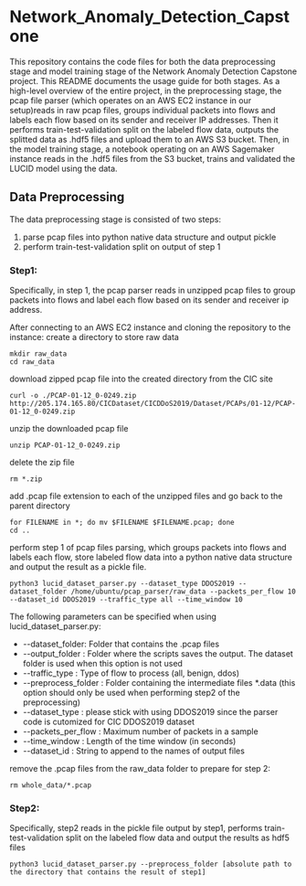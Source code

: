 # Network_Anomaly_Detection_Capstone
This repository contains the code files for both the data preprocessing stage and model training stage of the Network Anomaly Detection Capstone project. This README documents the usage guide for both stages. As a high-level overview of the entire project, in the preprocessing stage, the pcap file parser (which operates on an AWS EC2 instance in our setup)reads in raw pcap files, groups individual packets into flows and labels each flow based on its sender and receiver IP addresses. Then it performs train-test-validation split on the labeled flow data, outputs the splitted data as .hdf5 files and upload them to an AWS S3 bucket. Then, in the model training stage, a notebook operating on an AWS Sagemaker instance reads in the .hdf5 files from the S3 bucket, trains and validated the LUCID model using the data.
## Data Preprocessing
The data preprocessing stage is consisted of two steps:
1. parse pcap files into python native data structure and output pickle
2. perform train-test-validation split on output of step 1
### Step1:
Specifically, in step 1, the pcap parser reads in unzipped pcap files to group packets into flows and label each flow based on its sender and receiver ip address.

After connecting to an AWS EC2 instance and cloning the repository to the instance:
create a directory to store raw data
```
mkdir raw_data
cd raw_data
```
download zipped pcap file into the created directory from the CIC site
```
curl -o ./PCAP-01-12_0-0249.zip http://205.174.165.80/CICDataset/CICDDoS2019/Dataset/PCAPs/01-12/PCAP-01-12_0-0249.zip
```
unzip the downloaded pcap file
```
unzip PCAP-01-12_0-0249.zip
```
delete the zip file
```
rm *.zip
```
add .pcap file extension to each of the unzipped files and go back to the parent directory
```
for FILENAME in *; do mv $FILENAME $FILENAME.pcap; done
cd ..
```
perform step 1 of pcap files parsing, which groups packets into flows and labels each flow, store labeled flow data into a python native data structure and output the result as a pickle file.
```
python3 lucid_dataset_parser.py --dataset_type DDOS2019 --dataset_folder /home/ubuntu/pcap_parser/raw_data --packets_per_flow 10 --dataset_id DDOS2019 --traffic_type all --time_window 10
```
The following parameters can be specified when using lucid_dataset_parser.py:
- --dataset_folder: Folder that contains the .pcap files
- --output_folder : Folder where the scripts saves the output. The dataset folder is used when this option is not used
- --traffic_type : Type of flow to process (all, benign, ddos)
- --preprocess_folder : Folder containing the intermediate files *.data (this option should only be used when performing step2 of the preprocessing)
- --dataset_type : please stick with using DDOS2019 since the parser code is cutomized for CIC DDOS2019 dataset
- --packets_per_flow : Maximum number of packets in a sample
- --time_window : Length of the time window (in seconds)
- --dataset_id : String to append to the names of output files

remove the .pcap files from the raw_data folder to prepare for step 2:
```
rm whole_data/*.pcap
```
### Step2:
Specifically, step2 reads in the pickle file output by step1, performs train-test-validation split on the labeled flow data and output the results as hdf5 files
```
python3 lucid_dataset_parser.py --preprocess_folder [absolute path to the directory that contains the result of step1]
```
